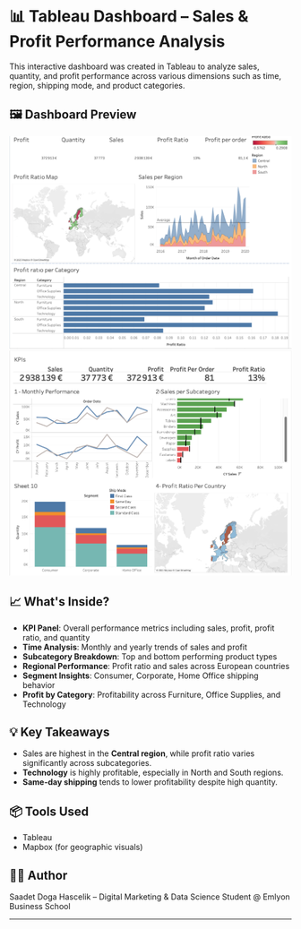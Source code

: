 # 📊 Tableau Dashboard – Sales & Profit Performance Analysis

This interactive dashboard was created in Tableau to analyze sales, quantity, and profit performance across various dimensions such as time, region, shipping mode, and product categories.

## 🖼️ Dashboard Preview

![Dashboard Preview 1](Screenshot_1.png)  
![Dashboard Preview 2](Screenshot_2.png)

## 📈 What's Inside?
- **KPI Panel**: Overall performance metrics including sales, profit, profit ratio, and quantity
- **Time Analysis**: Monthly and yearly trends of sales and profit
- **Subcategory Breakdown**: Top and bottom performing product types
- **Regional Performance**: Profit ratio and sales across European countries
- **Segment Insights**: Consumer, Corporate, Home Office shipping behavior
- **Profit by Category**: Profitability across Furniture, Office Supplies, and Technology

## 💡 Key Takeaways
- Sales are highest in the **Central region**, while profit ratio varies significantly across subcategories.
- **Technology** is highly profitable, especially in North and South regions.
- **Same-day shipping** tends to lower profitability despite high quantity.

## 📦 Tools Used
- Tableau
- Mapbox (for geographic visuals)

## 👩‍💻 Author
Saadet Doga Hascelik – Digital Marketing & Data Science Student @ Emlyon Business School

---

